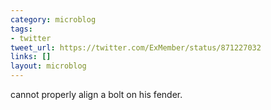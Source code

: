 ```yaml
---
category: microblog
tags:
- twitter
tweet_url: https://twitter.com/ExMember/status/871227032
links: []
layout: microblog
---
```

cannot properly align a bolt on his fender.
